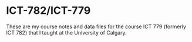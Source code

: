 # ICT-782/ICT-779

These are my course notes and data files for the course ICT 779 (formerly ICT 782) that I taught at the University of Calgary.
